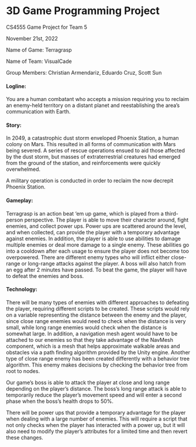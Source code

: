 # 3D Game Programming Project
CS4555 Game Project for Team 5

November 21st, 2022

Name of Game: Terragrasp

Name of Team: VisualCade

Group Members: Christian Armendariz, Eduardo Cruz, Scott Sun

#### Logline:
You are a human combatant who accepts a mission requiring you to reclaim an enemy-held territory on a distant planet and reestablishing the area’s communication with Earth.

#### Story:
In 2049, a catastrophic dust storm enveloped Phoenix Station, a human colony on Mars. This resulted in all forms of communication with Mars being severed. A series of rescue operations ensued to aid those affected by the dust storm, but masses of extraterrestrial creatures had emerged from the ground of the station, and reinforcements were quickly overwhelmed.

A military operation is conducted in order to reclaim the now decrepit Phoenix Station.

#### Gameplay:
Terragrasp is an action beat ‘em up game, which is played from a third-person perspective. The player is able to move their character around, fight enemies, and collect power ups. Power ups are scattered around the level, and when collected, can provide the player with a temporary advantage against enemies. In addition, the player is able to use abilities to damage multiple enemies or deal more damage to a single enemy. These abilities go into a cooldown after each usage to ensure the player does not become too overpowered. There are different enemy types who will inflict either close-range or long-range attacks against the player. A boss will also hatch from an egg after 2 minutes have passed. To beat the game, the player will have to defeat the enemies and boss.

#### Technology:
There will be many types of enemies with different approaches to defeating the player, requiring different scripts to be created. These scripts would rely on a variable representing the distance between the enemy and the player, since close range enemies would need to check when the distance is very small, while long range enemies would check when the distance is somewhat large. In addition, a navigation mesh agent would have to be attached to our enemies so that they take advantage of the NavMesh component, which is a mesh that helps approximate walkable areas and obstacles via a path finding algorithm provided by the Unity engine. Another type of close range enemy has been created differently with a behavior tree algorithm. This enemy makes decisions by checking the behavior tree from root to nodes.

Our game’s boss is able to attack the player at close and long range depending on the player’s distance. The boss’s long range attack is able to temporarily reduce the player’s movement speed and will enter a second phase when the boss’s health drops to 50%.

There will be power ups that provide a temporary advantage for the player when dealing with a large number of enemies. This will require a script that not only checks when the player has interacted with a power up, but it will also need to modify the player’s attributes for a limited time and then revert these changes.
